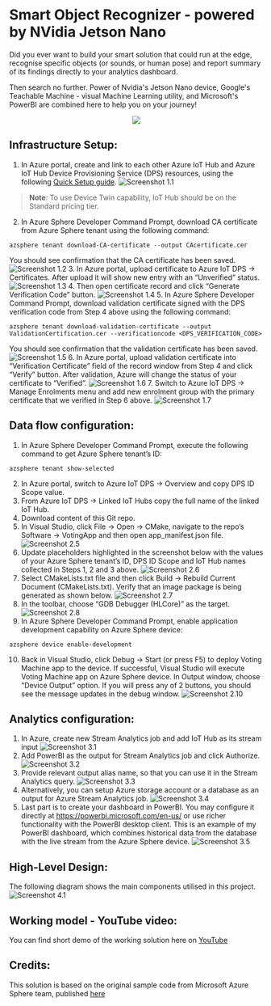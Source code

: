 # Smart Object Recognizer - powered by NVidia Jetson Nano
Did you ever want to build your smart solution that could run at the edge, recognise specific objects (or sounds, or human pose) and report summary of its findings directly to your analytics dashboard.

Then search no further. Power of Nvidia's Jetson Nano device, Google's Teachable Machine - visual Machine Learning utility, and Microsoft's PowerBI are combined here to help you on your journey!
<p align="center">
  <img src="/images/Overview_AvNetSK.jpg">
</p>

## Infrastructure Setup:
1. In Azure portal, create and link to each other Azure IoT Hub and Azure IoT Hub Device Provisioning Service (DPS) resources, using the following [Quick Setup guide](https://docs.microsoft.com/en-us/azure/iot-dps/quick-setup-auto-provision).
![Screenshot 1.1](/images/Infra_1.png)
> **Note**: To use Device Twin capability, IoT Hub should be on the Standard pricing tier.
2. In Azure Sphere Developer Command Prompt, download CA certificate from Azure Sphere tenant using the following command:
```
azsphere tenant download-CA-certificate --output CAcertificate.cer
```
You should see confirmation that the CA certificate has been saved.
![Screenshot 1.2](/images/Infra_2.png)
3. In Azure portal, upload certificate to Azure IoT DPS -> Certificates. After upload it will show new entry with an “Unverified” status.
![Screenshot 1.3](/images/Infra_3.png)
4. Then open certificate record and click “Generate Verification Code” button.
![Screenshot 1.4](/images/Infra_4.png)
5. In Azure Sphere Developer Command Prompt, download validation certificate signed with the DPS verification code from Step 4 above using the following command:
```
azsphere tenant download-validation-certificate --output ValidationCertification.cer --verificationcode <DPS_VERIFICATION_CODE>
```
You should see confirmation that the validation certificate has been saved.
![Screenshot 1.5](/images/Infra_5.png)
6. In Azure portal, upload validation certificate into “Verification Certificate” field of the record window from Step 4 and click “Verify” button. After validation, Azure will change the status of your certificate to “Verified”.
![Screenshot 1.6](/images/Infra_6.png)
7. Switch to Azure IoT DPS -> Manage Enrolments menu and add new enrolment group with the primary certificate that we verified in Step 6 above.
![Screenshot 1.7](/images/Infra_7.png)
 
## Data flow configuration:
1. In Azure Sphere Developer Command Prompt, execute the following command to get Azure Sphere tenant’s ID:
```
azsphere tenant show-selected
```
2. In Azure portal, switch to Azure IoT DPS -> Overview and copy DPS ID Scope value.
3. From Azure IoT DPS -> Linked IoT Hubs copy the full name of the linked IoT Hub.
4. Download content of this Git repo.
5. In Visual Studio, click File -> Open -> CMake, navigate to the repo’s Software -> VotingApp and then open app_manifest.json file.
![Screenshot 2.5](/images/Soft_5.png)
6. Update placeholders highlighted in the screenshot below with the values of your Azure Sphere tenant’s ID, DPS ID Scope and IoT Hub names collected in Steps 1, 2 and 3 above.
![Screenshot 2.6](/images/Soft_6.png)
7. Select CMakeLists.txt file and then click Build -> Rebuild Current Document (CMakeLists.txt). Verify that an image package is being generated as shown below.
![Screenshot 2.7](/images/Soft_7.png)
8. In the toolbar, choose “GDB Debugger (HLCore)” as the target.
![Screenshot 2.8](/images/Soft_8.png)
9. In Azure Sphere Developer Command Prompt, enable application development capability on Azure Sphere device:
```
azsphere device enable-development
```
10. Back in Visual Studio, click Debug -> Start (or press F5) to deploy Voting Machine app to the device. If successful, Visual Studio will execute Voting Machine app on Azure Sphere device. In Output window, choose “Device Output” option. If you will press any of 2 buttons, you should see the message updates in the debug window.
![Screenshot 2.10](/images/Soft_10.png)

## Analytics configuration:
1. In Azure, create new Stream Analytics job and add IoT Hub as its stream input
![Screenshot 3.1](/images/Analytics_1.png)
2. Add PowerBI as the output for Stream Analytics job and click Authorize.
![Screenshot 3.2](/images/Analytics_2.png)
3. Provide relevant output alias name, so that you can use it in the Stream Analytics query.
![Screenshot 3.3](/images/Analytics_3.png)
4. Alternatively, you can setup Azure storage account or a database as an output for Azure Stream Analytics job.
![Screenshot 3.4](/images/Analytics_4.png)
5. Last part is to create your dashboard in PowerBI. You may configure it directly at https://powerbi.microsoft.com/en-us/ or use richer functionality with the PowerBI desktop client. This is an example of my PowerBI dashboard, which combines historical data from the database with the live stream from the Azure Sphere device.
![Screenshot 3.5](/images/Analytics_5.png)

## High-Level Design:
The following diagram shows the main components utilised in this project.
![Screenshot 4.1](/images/AzSphere_Schematics.png)

## Working model - YouTube video:
You can find short demo of the working solution here on [YouTube](https://youtu.be/QZcHa6_i7bo)

## Credits:
This solution is based on the original sample code from Microsoft Azure Sphere team, published [here](https://github.com/Azure/azure-sphere-samples)
